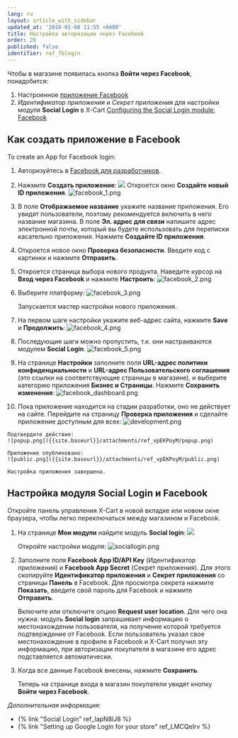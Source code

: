```yaml
---
lang: ru
layout: article_with_sidebar
updated_at: '2018-01-08 11:55 +0400'
title: Настройка авторизации через Facebook
order: 20
published: false
identifier: ref_fblogin
---
```

Чтобы в магазине появилась кнопка **Войти через Facebook**, понадобится:

1.  Настроенное [приложение Facebook](#creating-a-facebook-app) 
2.  _Идентификатор приложения_ и _Секрет приложения_ для настройки модуля **Social Login** в X-Cart [Configuring the Social Login module: Facebook](#configuring-the-social-login-module-facebook)

## Как создать приложение в Facebook

To create an App for Facebook login:

1.  Авторизуйтесь в [Facebook для разработчиков](https://developers.facebook.com/apps).

2.  Нажмите **Создать приложение**:
    ![]({{site.baseurl}}/attachments/7504575/9439746.png)
    Откроется окно **Создайте новый ID приложения**.
    ![facebook_1.png]({{site.baseurl}}/attachments/ref_vpEKPoyM/facebook_1.png)
    
3.	В поле **Отображаемое название** укажите название приложения. Его увидят пользователи, поэтому рекомендуется включить в него название магазина. 
	В поле **Эл. адрес для связи** напишите адрес электронной почты, который вы будете использовать для переписки касательно приложения. Нажмите **Создайте ID приложения**.
    
4.  Откроется новое окно **Проверка безопасности**. Введите код с картинки и нажмите **Отправить**.    
5.  Откроется страница выбора нового продукта. Наведите курсор на **Вход через Facebook** и нажмите **Настроить**:
	![facebook_2.png]({{site.baseurl}}/attachments/ref_vpEKPoyM/facebook_2.png)   
    
6.  Выберите платформу:
	![facebook_3.png]({{site.baseurl}}/attachments/ref_vpEKPoyM/facebook_3.png)
    
    Запускается мастер настройки нового приложения.

7.  На первом шаге настройки укажите веб-адрес сайта, нажмите **Save** и **Продолжить**:
    ![facebook_4.png]({{site.baseurl}}/attachments/ref_vpEKPoyM/facebook_4.png)
        
8.  Последующие шаги можно пропустить, т.к. они настраиваются модулем **Social Login**.
	![facebook_5.png]({{site.baseurl}}/attachments/ref_vpEKPoyM/facebook_5.png)

9.	На странице **Настройки** заполните поля **URL-адрес политики конфиденциальности** и **URL-адрес Пользовательского соглашения** (это ссылки на соответствующие страницы в магазине), и выберите категорию приложения **Бизнес и Страницы**. Нажмите **Сохранить изменения**:
    ![facebook_dashboard.png]({{site.baseurl}}/attachments/ref_vpEKPoyM/facebook_dashboard.png)
     
10.  Пока приложение находится на стадии разработки, оно не действует на сайте. Перейдите на страницу **Проверка приложения** и сделайте приложение доступным для всех:
    ![development.png]({{site.baseurl}}/attachments/ref_vpEKPoyM/development.png)
    
    Подтвердите действие:
    ![popup.png]({{site.baseurl}}/attachments/ref_vpEKPoyM/popup.png)

    Приложение опубликовано:
    ![public.png]({{site.baseurl}}/attachments/ref_vpEKPoyM/public.png)

    Настройка приложения завершена.

## Настройка модуля Social Login и Facebook

Откройте панель управления X-Cart в новой вкладке или новом окне браузера, чтобы легко переключаться между магазином и Facebook.

1.  На странице **Мои модули** найдите модуль **Social login**:
    ![]({{site.baseurl}}/attachments/7504575/9439791.png)
    
    Откройте настройки модуля:
    ![sociallogin.png]({{site.baseurl}}/attachments/ref_vpEKPoyM/sociallogin.png)
    
2.  Заполните поля **Facebook App ID/API Key** (Идентификатор приложения) и **Facebook App Secret** (Секрет приложения). Для этого скопируйте **Идентификатор приложения** и **Секрет приложения** со страницы **Панель** в Facebook. Для просмотра секрета нажмите **Показать**, введите свой пароль для Facebook и нажмите **Отправить**. 

	Включите или отключите опцию **Request user location**. Для чего она нужна: модуль **Social login** запрашивает информацию о местонахождении пользователя, на получение которой требуется подтверждение от Facebook. Если пользователь указал свое местонахождение в профиле в Facebook и X-Cart получил эту информацию, при авторизации покупателя в магазине его адрес подставляется автоматически.

3.  Когда все данные Facebook внесены, нажмите **Сохранить**.

    Теперь на странице входа в магазин покупатели увидят кнопку **Войти через Facebook**.

_Дополнительная информация:_

*   {% link "Social Login" ref_IapN8lJ8 %}
*   {% link "Setting up Google Login for your store" ref_LMCQeIrv %}
